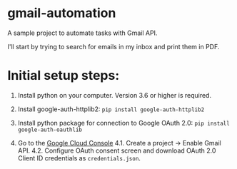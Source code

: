 # gmail-automation



A sample project to automate tasks with Gmail API.

I'll start by trying to search for emails in my inbox and print them in PDF.



# Initial setup steps:

1. Install python on your computer. Version 3.6 or higher is required.


2. Install google-auth-httplib2:
`pip install google-auth-httplib2`


3. Install python package for connection to Google OAuth 2.0:
`pip install google-auth-oauthlib`

4. Go to the [Google Cloud Console](https://console.cloud.google.com/)
4.1. Create a project → Enable Gmail API.
4.2. Configure OAuth consent screen and download OAuth 2.0 Client ID credentials as `credentials.json`.

